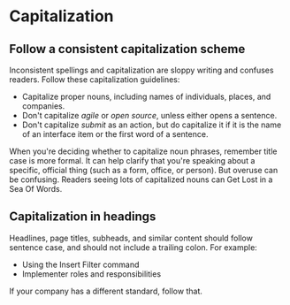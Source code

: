 # Capitalization

## Follow a consistent capitalization scheme

Inconsistent spellings and capitalization are sloppy writing and confuses readers. 
Follow these capitalization guidelines:

*  Capitalize proper nouns, including names of individuals, places, and companies.
*  Don't capitalize *agile* or *open source*, unless either opens a sentence.
*  Don't capitalize *submit* as an action, but do capitalize it if it is the name of an interface item or the first word of a sentence.

When you're deciding whether to capitalize noun phrases, remember title case is more formal. 
It can help clarify that you're speaking about a specific, official thing (such as a
form, office, or person). But overuse can be confusing. Readers seeing lots of 
capitalized nouns can Get Lost in a Sea Of Words.

Capitalization in headings
--------

Headlines, page titles, subheads, and similar content should follow
sentence case, and should not include a trailing colon. For example:

-   Using the Insert Filter command
-   Implementer roles and responsibilities

If your company has a different standard, follow that. 
